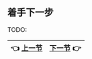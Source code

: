 ## 着手下一步

TODO:

| :point_left: [上一节](/ch07_03.md) | [下一节](/ch08_Index.md) :point_right: |
| - | - |
